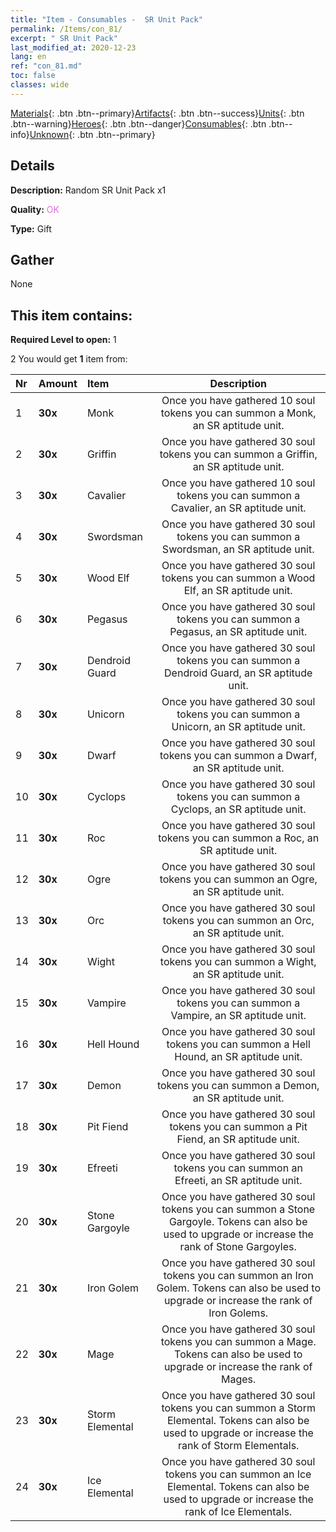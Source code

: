 ```yaml
---
title: "Item - Consumables -  SR Unit Pack"
permalink: /Items/con_81/
excerpt: " SR Unit Pack"
last_modified_at: 2020-12-23
lang: en
ref: "con_81.md"
toc: false
classes: wide
---
```

 [Materials](/Items/){: .btn .btn--primary}[Artifacts](/Items/Artifacts/){: .btn .btn--success}[Units](/Items/Units/){: .btn .btn--warning}[Heroes](/Items/Heroes/){: .btn .btn--danger}[Consumables](/Items/Consumables/){: .btn .btn--info}[Unknown](/Items/Unknown/){: .btn .btn--primary}

## Details
 **Description:** Random SR Unit Pack x1

 **Quality:** <span style="color: #DA70D6">OK</span>

 **Type:** Gift

## Gather

  None

## This item contains:

 **Required Level to open:** 1

 2 You would get **1** item  from:

  | Nr | Amount |     Item    | Description |
  |:---|:-------|:------------|:-----------:|
  | 1 |  **30x** | Monk | Once you have gathered 10 soul tokens you can summon a Monk, an SR aptitude unit.  | 
  | 2 |  **30x** | Griffin | Once you have gathered 30 soul tokens you can summon a Griffin, an SR aptitude unit.  | 
  | 3 |  **30x** | Cavalier  | Once you have gathered 10 soul tokens you can summon a Cavalier, an SR aptitude unit.  | 
  | 4 |  **30x** | Swordsman | Once you have gathered 30 soul tokens you can summon a Swordsman, an SR aptitude unit.  | 
  | 5 |  **30x** | Wood Elf | Once you have gathered 30 soul tokens you can summon a Wood Elf, an SR aptitude unit.  | 
  | 6 |  **30x** | Pegasus | Once you have gathered 30 soul tokens you can summon a Pegasus, an SR aptitude unit.  | 
  | 7 |  **30x** | Dendroid Guard | Once you have gathered 30 soul tokens you can summon a Dendroid Guard, an SR aptitude unit.  | 
  | 8 |  **30x** | Unicorn | Once you have gathered 30 soul tokens you can summon a Unicorn, an SR aptitude unit.  | 
  | 9 |  **30x** | Dwarf | Once you have gathered 30 soul tokens you can summon a Dwarf, an SR aptitude unit.  | 
  | 10 |  **30x** | Cyclops | Once you have gathered 30 soul tokens you can summon a Cyclops, an SR aptitude unit.  | 
  | 11 |  **30x** | Roc | Once you have gathered 30 soul tokens you can summon a Roc, an SR aptitude unit.  | 
  | 12 |  **30x** | Ogre | Once you have gathered 30 soul tokens you can summon an Ogre, an SR aptitude unit.  | 
  | 13 |  **30x** | Orc | Once you have gathered 30 soul tokens you can summon an Orc, an SR aptitude unit.  | 
  | 14 |  **30x** | Wight | Once you have gathered 30 soul tokens you can summon a Wight, an SR aptitude unit.  | 
  | 15 |  **30x** | Vampire | Once you have gathered 30 soul tokens you can summon a Vampire, an SR aptitude unit.  | 
  | 16 |  **30x** | Hell Hound | Once you have gathered 30 soul tokens you can summon a Hell Hound, an SR aptitude unit.  | 
  | 17 |  **30x** | Demon | Once you have gathered 30 soul tokens you can summon a Demon, an SR aptitude unit.  | 
  | 18 |  **30x** | Pit Fiend | Once you have gathered 30 soul tokens you can summon a Pit Fiend, an SR aptitude unit.  | 
  | 19 |  **30x** | Efreeti | Once you have gathered 30 soul tokens you can summon an Efreeti, an SR aptitude unit.  | 
  | 20 |  **30x** | Stone Gargoyle | Once you have gathered 30 soul tokens you can summon a Stone Gargoyle. Tokens can also be used to upgrade or increase the rank of Stone Gargoyles.  | 
  | 21 |  **30x** | Iron Golem | Once you have gathered 30 soul tokens you can summon an Iron Golem. Tokens can also be used to upgrade or increase the rank of Iron Golems.  | 
  | 22 |  **30x** | Mage | Once you have gathered 30 soul tokens you can summon a Mage. Tokens can also be used to upgrade or increase the rank of Mages.  | 
  | 23 |  **30x** | Storm Elemental | Once you have gathered 30 soul tokens you can summon a Storm Elemental. Tokens can also be used to upgrade or increase the rank of Storm Elementals.  | 
  | 24 |  **30x** | Ice Elemental | Once you have gathered 30 soul tokens you can summon an Ice Elemental. Tokens can also be used to upgrade or increase the rank of Ice Elementals.  | 
